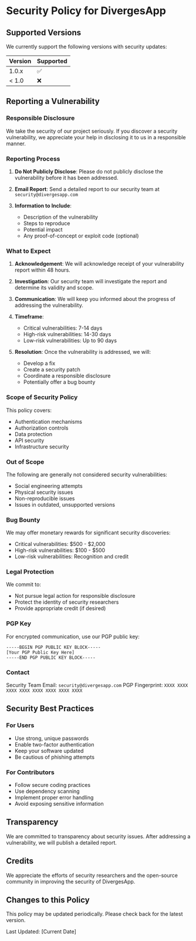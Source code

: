 # Security Policy for DivergesApp

## Supported Versions

We currently support the following versions with security updates:

| Version | Supported          |
| ------- | ------------------ |
| 1.0.x   | :white_check_mark: |
| < 1.0   | :x:                |

## Reporting a Vulnerability

### Responsible Disclosure

We take the security of our project seriously. If you discover a security vulnerability, we appreciate your help in disclosing it to us in a responsible manner.

### Reporting Process

1. **Do Not Publicly Disclose**: Please do not publicly disclose the vulnerability before it has been addressed.

2. **Email Report**: Send a detailed report to our security team at `security@divergesapp.com`

3. **Information to Include**:
   - Description of the vulnerability
   - Steps to reproduce
   - Potential impact
   - Any proof-of-concept or exploit code (optional)

### What to Expect

1. **Acknowledgement**: We will acknowledge receipt of your vulnerability report within 48 hours.

2. **Investigation**: Our security team will investigate the report and determine its validity and scope.

3. **Communication**: We will keep you informed about the progress of addressing the vulnerability.

4. **Timeframe**:
   - Critical vulnerabilities: 7-14 days
   - High-risk vulnerabilities: 14-30 days
   - Low-risk vulnerabilities: Up to 90 days

5. **Resolution**: Once the vulnerability is addressed, we will:
   - Develop a fix
   - Create a security patch
   - Coordinate a responsible disclosure
   - Potentially offer a bug bounty

### Scope of Security Policy

This policy covers:
- Authentication mechanisms
- Authorization controls
- Data protection
- API security
- Infrastructure security

### Out of Scope

The following are generally not considered security vulnerabilities:
- Social engineering attempts
- Physical security issues
- Non-reproducible issues
- Issues in outdated, unsupported versions

### Bug Bounty

We may offer monetary rewards for significant security discoveries:
- Critical vulnerabilities: $500 - $2,000
- High-risk vulnerabilities: $100 - $500
- Low-risk vulnerabilities: Recognition and credit

### Legal Protection

We commit to:
- Not pursue legal action for responsible disclosure
- Protect the identity of security researchers
- Provide appropriate credit (if desired)

### PGP Key

For encrypted communication, use our PGP public key:

```
-----BEGIN PGP PUBLIC KEY BLOCK-----
[Your PGP Public Key Here]
-----END PGP PUBLIC KEY BLOCK-----
```

### Contact

Security Team Email: `security@divergesapp.com`
PGP Fingerprint: `XXXX XXXX XXXX XXXX XXXX XXXX XXXX XXXX`

## Security Best Practices

### For Users
- Use strong, unique passwords
- Enable two-factor authentication
- Keep your software updated
- Be cautious of phishing attempts

### For Contributors
- Follow secure coding practices
- Use dependency scanning
- Implement proper error handling
- Avoid exposing sensitive information

## Transparency

We are committed to transparency about security issues. After addressing a vulnerability, we will publish a detailed report.

## Credits

We appreciate the efforts of security researchers and the open-source community in improving the security of DivergesApp.

## Changes to this Policy

This policy may be updated periodically. Please check back for the latest version.

Last Updated: [Current Date]
